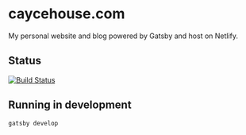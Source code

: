# caycehouse.com

My personal website and blog powered by Gatsby and host on Netlify.

## Status

[![Build Status](https://travis-ci.com/caycehouse/caycehouse.com.svg?branch=gatsby)](https://travis-ci.com/caycehouse/caycehouse.com)

## Running in development

`gatsby develop`
